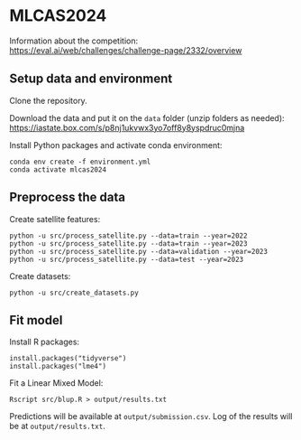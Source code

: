 # MLCAS2024

Information about the competition:   
https://eval.ai/web/challenges/challenge-page/2332/overview

## Setup data and environment
Clone the repository.

Download the data and put it on the `data` folder (unzip folders as needed):   
https://iastate.box.com/s/p8nj1ukvwx3yo7off8y8yspdruc0mjna

Install Python packages and activate conda environment:
```
conda env create -f environment.yml
conda activate mlcas2024
```

## Preprocess the data
Create satellite features:
```
python -u src/process_satellite.py --data=train --year=2022
python -u src/process_satellite.py --data=train --year=2023
python -u src/process_satellite.py --data=validation --year=2023
python -u src/process_satellite.py --data=test --year=2023
```

Create datasets:
```
python -u src/create_datasets.py
```

## Fit model
Install R packages:
```
install.packages("tidyverse")
install.packages("lme4")
```

Fit a Linear Mixed Model:
```
Rscript src/blup.R > output/results.txt
```

Predictions will be available at `output/submission.csv`. Log of the results will be at `output/results.txt`.
